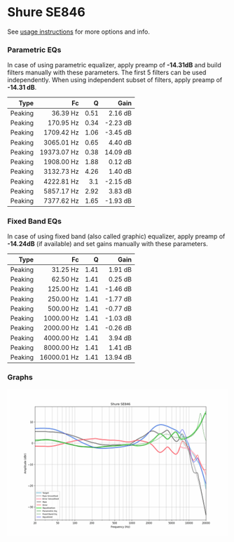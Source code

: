 # Shure SE846
See [usage instructions](https://github.com/jaakkopasanen/AutoEq#usage) for more options and info.

### Parametric EQs
In case of using parametric equalizer, apply preamp of **-14.31dB** and build filters manually
with these parameters. The first 5 filters can be used independently.
When using independent subset of filters, apply preamp of **-14.31 dB**.

| Type    | Fc          |    Q | Gain     |
|--------:|------------:|-----:|---------:|
| Peaking | 36.39 Hz    | 0.51 | 2.16 dB  |
| Peaking | 170.95 Hz   | 0.34 | -2.23 dB |
| Peaking | 1709.42 Hz  | 1.06 | -3.45 dB |
| Peaking | 3065.01 Hz  | 0.65 | 4.40 dB  |
| Peaking | 19373.07 Hz | 0.38 | 14.09 dB |
| Peaking | 1908.00 Hz  | 1.88 | 0.12 dB  |
| Peaking | 3132.73 Hz  | 4.26 | 1.40 dB  |
| Peaking | 4222.81 Hz  | 3.1  | -2.15 dB |
| Peaking | 5857.17 Hz  | 2.92 | 3.83 dB  |
| Peaking | 7377.62 Hz  | 1.65 | -1.93 dB |

### Fixed Band EQs
In case of using fixed band (also called graphic) equalizer, apply preamp of **-14.24dB**
(if available) and set gains manually with these parameters.

| Type    | Fc          |    Q | Gain     |
|--------:|------------:|-----:|---------:|
| Peaking | 31.25 Hz    | 1.41 | 1.91 dB  |
| Peaking | 62.50 Hz    | 1.41 | 0.25 dB  |
| Peaking | 125.00 Hz   | 1.41 | -1.46 dB |
| Peaking | 250.00 Hz   | 1.41 | -1.77 dB |
| Peaking | 500.00 Hz   | 1.41 | -0.77 dB |
| Peaking | 1000.00 Hz  | 1.41 | -1.03 dB |
| Peaking | 2000.00 Hz  | 1.41 | -0.26 dB |
| Peaking | 4000.00 Hz  | 1.41 | 3.94 dB  |
| Peaking | 8000.00 Hz  | 1.41 | 1.41 dB  |
| Peaking | 16000.01 Hz | 1.41 | 13.94 dB |

### Graphs
![](./Shure%20SE846.png)
